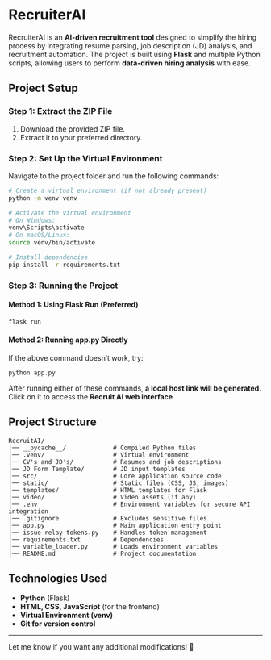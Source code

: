 # **RecruiterAI**  

RecruiterAI is an **AI-driven recruitment tool** designed to simplify the hiring process by integrating resume parsing, job description (JD) analysis, and recruitment automation. The project is built using **Flask** and multiple Python scripts, allowing users to perform **data-driven hiring analysis** with ease.  

## **Project Setup**  

### **Step 1: Extract the ZIP File**  
1. Download the provided ZIP file.  
2. Extract it to your preferred directory.  

### **Step 2: Set Up the Virtual Environment**  
Navigate to the project folder and run the following commands:  

```sh
# Create a virtual environment (if not already present)
python -m venv venv

# Activate the virtual environment
# On Windows:
venv\Scripts\activate
# On macOS/Linux:
source venv/bin/activate

# Install dependencies
pip install -r requirements.txt
```

### **Step 3: Running the Project**  
#### **Method 1: Using Flask Run (Preferred)**  
```sh
flask run
```
#### **Method 2: Running app.py Directly**  
If the above command doesn’t work, try:  
```sh
python app.py
```
After running either of these commands, **a local host link will be generated**. Click on it to access the **Recruit AI web interface**.  

## **Project Structure**  

```
RecruitAI/
│── __pycache__/             # Compiled Python files
│── .venv/                   # Virtual environment
│── CV's and JD's/           # Resumes and job descriptions
│── JD Form Template/        # JD input templates
│── src/                     # Core application source code
│── static/                  # Static files (CSS, JS, images)
│── templates/               # HTML templates for Flask
│── video/                   # Video assets (if any)
│── .env                     # Environment variables for secure API integration
│── .gitignore               # Excludes sensitive files
│── app.py                   # Main application entry point
│── issue-relay-tokens.py    # Handles token management
│── requirements.txt         # Dependencies
│── variable_loader.py       # Loads environment variables
│── README.md                # Project documentation
```

## **Technologies Used**  
- **Python** (Flask)  
- **HTML, CSS, JavaScript** (for the frontend)  
- **Virtual Environment (venv)**  
- **Git for version control**  


---

Let me know if you want any additional modifications! 🚀
